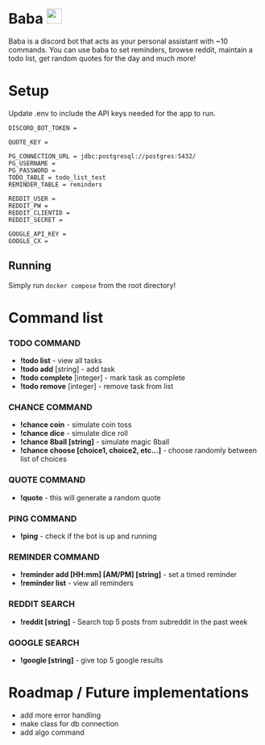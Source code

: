 # Baba <img src="https://user-images.githubusercontent.com/34045539/161357485-cdb201e1-6d85-4b69-8700-33189a1ccea0.gif" width="30px" height="30px"/>

Baba is a discord bot that acts as your personal assistant with ~10 commands. You can use baba to set reminders, browse reddit, maintain a todo list, get random quotes for the day and much more!

# Setup

Update .env to include the API keys needed for the app to run.
```
DISCORD_BOT_TOKEN =

QUOTE_KEY =

PG_CONNECTION_URL = jdbc:postgresql://postgres:5432/
PG_USERNAME = 
PG_PASSWORD = 
TODO_TABLE = todo_list_test
REMINDER_TABLE = reminders

REDDIT_USER = 
REDDIT_PW =
REDDIT_CLIENTID = 
REDDIT_SECRET =

GOOGLE_API_KEY =
GOOGLE_CX =

```

## Running
Simply run ```docker compose``` from the root directory!

# Command list
### TODO COMMAND
- **!todo list**  - view all tasks
- **!todo add** [string]  - add task
- **!todo complete** [integer]  - mark task as complete
- **!todo remove** [integer]  - remove task from list

### CHANCE COMMAND
- **!chance coin**  - simulate coin toss
- **!chance dice**  - simulate dice roll
- **!chance 8ball [string]** - simulate magic 8ball
- **!chance choose [choice1, choice2, etc...]** - choose randomly between list of choices

### QUOTE COMMAND
- **!quote** - this will generate a random quote

### PING COMMAND
- **!ping** - check if the bot is up and running

### REMINDER COMMAND
- **!reminder add [HH:mm] [AM/PM] [string]** - set a timed reminder
- **!reminder list** - view all reminders

### REDDIT SEARCH
- **!reddit [string]** - Search top 5 posts from subreddit in the past week

### GOOGLE SEARCH
- **!google [string]** - give top 5 google results



# Roadmap / Future implementations
- add more error handling
- make class for db connection
- add algo command
